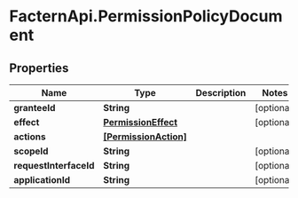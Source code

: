 # FacternApi.PermissionPolicyDocument

## Properties
Name | Type | Description | Notes
------------ | ------------- | ------------- | -------------
**granteeId** | **String** |  | [optional] 
**effect** | [**PermissionEffect**](PermissionEffect.md) |  | [optional] 
**actions** | [**[PermissionAction]**](PermissionAction.md) |  | 
**scopeId** | **String** |  | [optional] 
**requestInterfaceId** | **String** |  | [optional] 
**applicationId** | **String** |  | [optional] 


